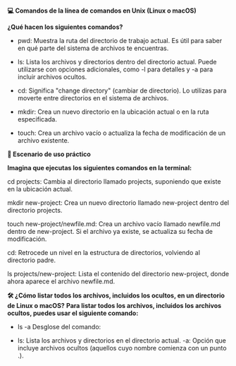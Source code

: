 **💻 Comandos de la línea de comandos en Unix (Linux o macOS)**

**¿Qué hacen los siguientes comandos?**

- pwd:
Muestra la ruta del directorio de trabajo actual. Es útil para saber en qué parte del sistema de archivos te encuentras.

- ls:
Lista los archivos y directorios dentro del directorio actual. Puede utilizarse con opciones adicionales, como -l para detalles y -a para incluir archivos ocultos.

- cd:
Significa "change directory" (cambiar de directorio). Lo utilizas para moverte entre directorios en el sistema de archivos.

- mkdir:
Crea un nuevo directorio en la ubicación actual o en la ruta especificada.

- touch:
Crea un archivo vacío o actualiza la fecha de modificación de un archivo existente.

**🔄 Escenario de uso práctico**

**Imagina que ejecutas los siguientes comandos en la terminal:**

cd projects:
Cambia al directorio llamado projects, suponiendo que existe en la ubicación actual.

mkdir new-project:
Crea un nuevo directorio llamado new-project dentro del directorio projects.

touch new-project/newfile.md:
Crea un archivo vacío llamado newfile.md dentro de new-project. Si el archivo ya existe, se actualiza su fecha de modificación.

cd:
Retrocede un nivel en la estructura de directorios, volviendo al directorio padre.

ls projects/new-project:
Lista el contenido del directorio new-project, donde ahora aparece el archivo newfile.md.

**🛠️ ¿Cómo listar todos los archivos, incluidos los ocultos, en un directorio de Linux o macOS?**
**Para listar todos los archivos, incluidos los archivos ocultos, puedes usar el siguiente comando:**

- ls -a
Desglose del comando:

- ls: Lista los archivos y directorios en el directorio actual.
-a: Opción que incluye archivos ocultos (aquellos cuyo nombre comienza con un punto .).
